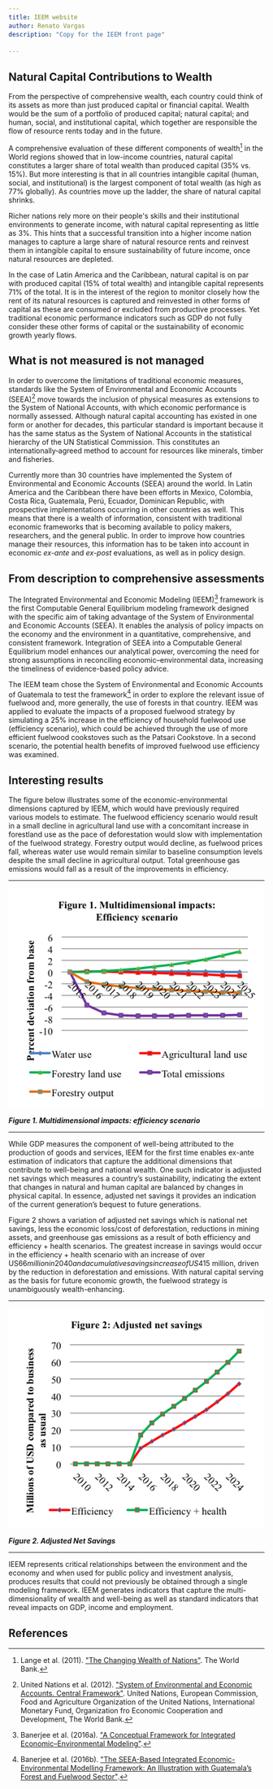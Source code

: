 ```yaml
---
title: IEEM website
author: Renato Vargas
description: "Copy for the IEEM front page"

---
```



## Natural Capital Contributions to Wealth

From the perspective of comprehensive wealth, each country could think of its assets as more than just produced capital or financial capital. Wealth would be the sum of a portfolio of produced capital; natural capital; and human, social, and institutional capital, which together are responsible the flow of resource rents today and in the future.

A comprehensive evaluation of these different components of wealth[^1] in the World regions showed that in low-income countries, natural capital constitutes a larger share of total wealth than produced capital (35% vs. 15%). But more interesting is that in all countries intangible capital (human, social, and institutional) is the largest component of total wealth (as high as 77% globally). As countries move up the ladder, the share of natural capital shrinks. 

Richer nations rely more on their people's skills and their institutional environments to generate income, with natural capital representing as little as 3%. This hints that a successful transition into a higher income nation manages to capture a large share of natural resource rents and reinvest them in intangible capital to ensure sustainability of future income, once natural resources are depleted.

In the case of Latin America and the Caribbean, natural capital is on par with produced capital (15% of total wealth) and intangible capital represents 71% of the total. It is in the interest of the region to monitor closely how the rent of its natural resources is captured and reinvested in other forms of capital as these are consumed or excluded from productive processes. Yet traditional economic performance indicators such as GDP do not fully consider these other forms of capital or the sustainability of economic growth yearly flows.

## What is not measured is not managed

In order to overcome the limitations of traditional economic measures, standards like the System of Environmental and Economic Accounts (SEEA)[^2] move towards the inclusion of physical measures as extensions to the System of National Accounts, with which economic performance is normally assessed. Although natural capital accounting has existed in one form or another for decades, this particular standard is important because it has the same status as the System of National Accounts in the statistical hierarchy of the UN Statistical Commission. This constitutes an internationally‐agreed method to account for resources like minerals, timber and fisheries.

Currently more than 30 countries have implemented the System of Environmental and Economic Accounts (SEEA) around the world. In Latin America and the Caribbean there have been efforts in Mexico, Colombia, Costa Rica, Guatemala, Perú, Ecuador, Dominican Republic, with prospective implementations occurring in other countries as well. This means that there is a wealth of information, consistent with traditional economic frameworks that is becoming available to policy makers, researchers, and the general public. In order to improve how countries manage their resources, this information has to be taken into account in economic *ex-ante* and *ex-post* evaluations, as well as in policy design. 

## From description to comprehensive assessments

The Integrated Environmental and Economic Modeling (IEEM)[^3] framework is the first Computable General Equilibrium modeling framework designed with the specific aim of taking advantage of the System of Environmental and Economic Accounts (SEEA). It enables the analysis of policy impacts on the economy and the environment in a quantitative, comprehensive, and consistent framework. Integration of SEEA into a Computable General Equilibrium model  enhances our analytical power, overcoming the need for strong assumptions in reconciling economic–environmental data, increasing the timeliness of evidence-based policy advice.

The IEEM team chose the System of Environmental and Economic Accounts of Guatemala to test the framework[^4] in order to explore the relevant issue of fuelwood and, more generally, the use of forests in that country. IEEM was applied to evaluate the impacts of a proposed fuelwood strategy by simulating a 25% increase in the efficiency of household fuelwood use (efficiency scenario), which could be achieved through the use of more efficient fuelwood cookstoves such as the Patsari Cookstove. In a second scenario, the potential health benefits of improved fuelwood use efficiency was examined.

## Interesting results


The figure below illustrates some of the economic-environmental dimensions captured by IEEM, which would have previously required various models to estimate. The fuelwood efficiency scenario would result in a small decline in agricultural land use with a concomitant increase in forestland use as the pace of deforestation would slow with implementation of the fuelwood strategy. Forestry output would decline, as fuelwood prices fall, whereas water use would remain similar to baseline consumption levels despite the small decline in agricultural output. Total greenhouse gas emissions would fall as a result of the improvements in efficiency.

<hr>
<img src="img/figure1.png" class="img-responsive" alt="Multidimensional impacts">

**_Figure 1. Multidimensional impacts: efficiency scenario_**

<hr>

While GDP measures the component of well-being attributed to the production of goods and services, IEEM for the first time enables ex-ante estimation of indicators that capture the additional dimensions that contribute to well-being and national wealth. One such indicator is adjusted net savings which measures a country’s sustainability, indicating the extent that changes in natural and human capital are balanced by changes in physical capital. In essence, adjusted net savings it provides an indication of the current generation’s bequest to future generations. 

Figure 2 shows a variation of adjusted net savings which is national net savings, less the economic loss/cost of deforestation, reductions in mining assets, and greenhouse gas emissions as a result of both efficiency and efficiency + health scenarios. The greatest increase in savings would occur in the efficiency + health scenario with an increase of over US$66 million in 2040 and a cumulative savings increase of US$415 million, driven by the reduction in deforestation and emissions. With natural capital serving as the basis for future economic growth, the fuelwood strategy is unambiguously wealth-enhancing. 

<hr>
<img src="img/figure2.png" class="img-responsive" alt="Adjusted Net Savings">

**_Figure 2. Adjusted Net Savings_**

<hr>

IEEM represents critical relationships between the environment and the economy and when used for public policy and investment analysis, produces results that could not previously be obtained through a single modeling framework. IEEM generates indicators that capture the multi-dimensionality of wealth and well-being as well as standard indicators that reveal impacts on GDP, income and employment.



## References


[^1]: Lange et al. (2011). ["The Changing Wealth of Nations"](http://documents.worldbank.org/curated/en/630181468339656734/The-changing-wealth-of-nations-measuring-sustainable-development-in-the-new-millennium). The World Bank.

[^2]: United Nations et al. (2012). ["System of Environmental and Economic Accounts. Central Framework"](http://unstats.un.org/unsd/envaccounting/seearev/). United Nations, European Commission, Food and Agriculture Organization of the United Nations, International Monetary Fund, Organization fro Economic Cooperation and Development, The World Bank.

[^3]: Banerjee et al. (2016a). ["A Conceptual Framework for Integrated Economic–Environmental Modeling"](http://jed.sagepub.com/content/25/3/276).

[^4]: Banerjee et al. (2016b). ["The SEEA-Based Integrated Economic-Environmental Modelling Framework: An Illustration with Guatemala’s Forest and Fuelwood Sector"](https://www.gtap.agecon.purdue.edu/resources/res_display.asp?RecordID=5075).